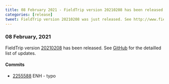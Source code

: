 ```yaml
---
title: 08 February 2021 - FieldTrip version 20210208 has been released
categories: [release]
tweet: FieldTrip version 20210208 was just released. See http://www.fieldtriptoolbox.org/#08-february-2021
---
```


### 08 February, 2021

FieldTrip version [20210208](http://github.com/fieldtrip/fieldtrip/releases/tag/20210208) has been released.
See [GitHub](https://github.com/fieldtrip/fieldtrip/compare/20210205...20210208) for the detailled list of updates.

#### Commits

- [2255588](http://github.com/fieldtrip/fieldtrip/commit/2255588) ENH - typo
